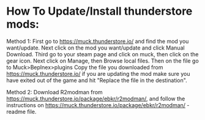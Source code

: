 # How To Update/Install thunderstore mods:

Method 1:
	First go to https://muck.thunderstore.io/ and find the mod you want/update.
	Next click on the mod you want/update and click Manual Download.
	Third go to your steam page and click on muck, then click on the gear icon.
	Next click on Manage, then Browse local files.
	Then on the file go to Muck>BepInex>plugins
	Copy the file you downloaded from https://muck.thunderstore.io/ if you are updating the mod make sure you have exited out of the game and hit "Replace the file in the destination". 

Method 2:
	Download R2modman from https://muck.thunderstore.io/package/ebkr/r2modman/, and follow the instructions on https://muck.thunderstore.io/package/ebkr/r2modman/ - readme file.
